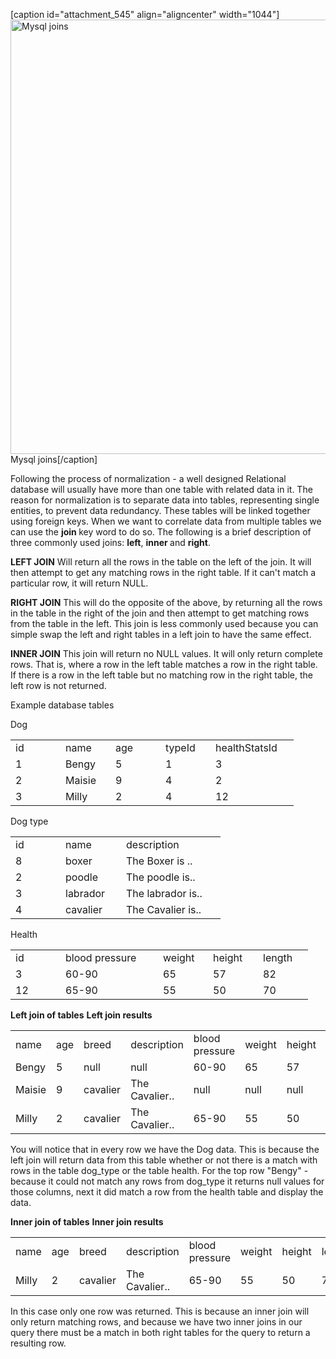 [caption id="attachment_545" align="aligncenter" width="1044"]<a href="http://chrismepham.co.uk/blog/wp-content/uploads/2016/01/joins.png"><img class="size-full wp-image-545" src="http://chrismepham.co.uk/blog/wp-content/uploads/2016/01/joins.png" alt="Mysql joins" width="1044" height="695" /></a> Mysql joins[/caption]

Following the process of normalization - a well designed Relational database will usually have more than one table with related data in it. The reason for normalization is to separate data into tables, representing single entities, to prevent data redundancy. These tables will be linked together using foreign keys. When we want to correlate data from multiple tables we can use the <strong>join </strong>key word to do so. The following is a brief description of three commonly used joins: <strong>left</strong>, <strong>inner </strong>and <strong>right</strong>.

<strong>LEFT JOIN</strong>
Will return all the rows in the table on the left of the join. It will then attempt to get any matching rows in the right table. If it can't match a particular row, it will return NULL.

<strong>RIGHT JOIN</strong>
This will do the opposite of the above, by returning all the rows in the table in the right of the join and then attempt to get matching rows from the table in the left. This join is less commonly used because you can simple swap the left and right tables in a left join to have the same effect.

<strong>INNER JOIN</strong>
This join will return no NULL values. It will only return complete rows. That is, where a row in the left table matches a row in the right table. If there is a row in the left table but no matching row in the right table, the left row is not returned.

Example database tables

Dog
<table width="373">
<tbody>
<tr>
<td width="64">id</td>
<td width="64">name</td>
<td width="64">age</td>
<td width="64">typeId</td>
<td width="117">healthStatsId</td>
</tr>
<tr>
<td>1</td>
<td>Bengy</td>
<td>5</td>
<td>1</td>
<td>3</td>
</tr>
<tr>
<td>2</td>
<td>Maisie</td>
<td>9</td>
<td>4</td>
<td>2</td>
</tr>
<tr>
<td>3</td>
<td>Milly</td>
<td>2</td>
<td>4</td>
<td>12</td>
</tr>
</tbody>
</table>
Dog type
<table width="288">
<tbody>
<tr>
<td width="64">id</td>
<td width="81">name</td>
<td width="143">description</td>
</tr>
<tr>
<td>8</td>
<td>boxer</td>
<td>The Boxer is ..</td>
</tr>
<tr>
<td>2</td>
<td>poodle</td>
<td>The poodle is..</td>
</tr>
<tr>
<td>3</td>
<td>labrador</td>
<td>The labrador is..</td>
</tr>
<tr>
<td>4</td>
<td>cavalier</td>
<td>The Cavalier is..</td>
</tr>
</tbody>
</table>
Health
<table width="396">
<tbody>
<tr>
<td width="64">id</td>
<td width="140">blood pressure</td>
<td width="64">weight</td>
<td width="64">height</td>
<td width="64">length</td>
</tr>
<tr>
<td>3</td>
<td>60-90</td>
<td>65</td>
<td>57</td>
<td>82</td>
</tr>
<tr>
<td>12</td>
<td>65-90</td>
<td>55</td>
<td>50</td>
<td>70</td>
</tr>
</tbody>
</table>
<strong>Left join of tables</strong>
<script src="https://gist.github.com/final60/744cee0e85f18f09c2e5.js"></script><strong>Left join results</strong>

<table width="547">
<tbody>
<tr>
<td width="64">name</td>
<td width="64">age</td>
<td width="65">breed</td>
<td width="99">description</td>
<td width="103">blood pressure</td>
<td width="52">weight</td>
<td width="50">height</td>
<td width="50">length</td>
</tr>
<tr>
<td>Bengy</td>
<td>5</td>
<td>null</td>
<td>null</td>
<td>60-90</td>
<td>65</td>
<td>57</td>
<td>82</td>
</tr>
<tr>
<td>Maisie</td>
<td>9</td>
<td>cavalier</td>
<td>The Cavalier..</td>
<td>null</td>
<td>null</td>
<td>null</td>
<td>null</td>
</tr>
<tr>
<td>Milly</td>
<td>2</td>
<td>cavalier</td>
<td>The Cavalier..</td>
<td>65-90</td>
<td>55</td>
<td>50</td>
<td>70</td>
</tr>
</tbody>
</table>

You will notice that in every row we have the Dog data. This is because the left join will return data from this table whether or not there is a match with rows in the table dog_type or the table health. For the top row "Bengy" - because it could not match any rows from dog_type it returns null values for those columns, next it did match a row from the health table and display the data.

<strong>Inner join of tables</strong><script src="https://gist.github.com/final60/6ff1d57ea5fd6328a029.js"></script>
<strong>Inner join results</strong>
<table width="547">
<tbody>
<tr>
<td width="64">name</td>
<td width="64">age</td>
<td width="65">breed</td>
<td width="99">description</td>
<td width="103">blood pressure</td>
<td width="52">weight</td>
<td width="50">height</td>
<td width="50">length</td>
</tr>
<tr>
<td>Milly</td>
<td>2</td>
<td>cavalier</td>
<td>The Cavalier..</td>
<td>65-90</td>
<td>55</td>
<td>50</td>
<td>70</td>
</tr>
</tbody>
</table>
In this case only one row was returned. This is because an inner join will only return matching rows, and because we have two inner joins in our query there must be a match in both right tables for the query to return a resulting row.
